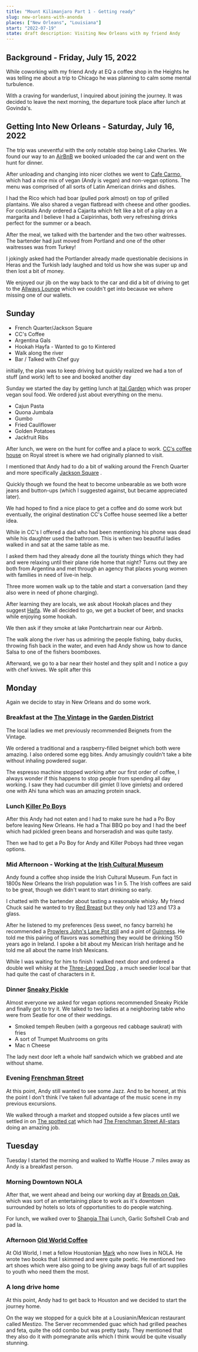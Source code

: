 ```yaml
---
title: "Mount Kilimanjaro Part 1 - Getting ready"
slug: new-orleans-with-anonda 
places: ["New Orleans", "Louisiana"]
start: "2022-07-19"
state: draft description: Visiting New Orleans with my friend Andy
---
```


## Background - Friday, July 15, 2022

While coworking with my friend Andy at EQ a coffee shop in the Heights he was
telling me about a trip to Chicago he was planning to calm some mental
turbulence.

With a craving for wanderlust, I inquired about joining the journey. It was
decided to leave the next morning, the departure took place after lunch at
Govinda's.

## Getting Into New Orleans - Saturday, July 16, 2022

The trip was uneventful with the only notable stop being Lake Charles. We found
our way to an [AirBnB](https://www.airbnb.com/rooms/10068423) we booked unloaded
the car and went on the hunt for dinner.

After unloading and changing into nicer clothes we went
to [Cafe Carmo](http://cafecarmo.com), which had a nice mix of vegan (Andy is
vegan) and non-vegan options. The menu was comprised of all sorts of Latin
American drinks and dishes.

I had the Rico which had boar (pulled pork almost) on top of grilled plantains.
We also shared a vegan flatbread with cheese and other goodies. For cocktails
Andy ordered a Cajarita which felt like a bit of a play on a margarita and I
believe I had a Caipirinhas, both very refreshing drinks perfect for the summer
or a beach.

After the meal, we talked with the bartender and the two other waitresses. The
bartender had just moved from Portland and one of the other waitresses was from
Turkey!

I jokingly asked had the Portlander already made questionable decisions in Heras
and the Turkish lady laughed and told us how she was super up and then lost a
bit of money.

We enjoyed our jib on the way back to the car and did a bit of driving to get to
the [Allways Lounge](https://theallwayslounge.net) which we couldn't get into
because we where missing one of our wallets.

## Sunday

- French Quarter/Jackson Square
- CC's Coffee
- Argentina Gals
- Hookah Hayfa - Wanted to go to Kintered
- Walk along the river
- Bar / Talked with Chef guy

initially, the plan was to keep driving but quickly realized we had a ton of
stuff (and work) left to see and booked another day

Sunday we started the day by getting lunch at [Ital Garden]( italgardennola.com)
which was proper vegan soul food. We ordered just about everything on the menu.

- Cajun Pasta
- Quona Jumbala
- Gumbo
- Fried Cauliflower
- Golden Potatoes
- Jackfruit Ribs

After lunch, we were on the hunt for coffee and a place to
work. [CC's coffee house](https://www.ccscoffee.com) on Royal street is where we
had originally planned to visit.

I mentioned that Andy had to do a bit of walking around the French Quarter and
more
specifically [Jackson Square](https://www.neworleans.com/listing/jackson-square/32150/)
.

Quickly though we found the heat to become unbearable as we both wore jeans and
button-ups (which I suggested against, but became appreciated later).

We had hoped to find a nice place to get a coffee and do some work but
eventually, the original destination CC's Coffee house seemed like a better
idea.

While in CC's I offered a dad who had been mentioning his phone was dead while
his daughter used the bathroom. This is when two beautiful ladies walked in and
sat at the same table as me.

I asked them had they already done all the touristy things which they had and
were relaxing until their plane ride home that night? Turns out they are both
from Argentina and met through an agency that places young women with families
in need of live-in help.

Three more women walk up to the table and start a conversation (and they also
were in need of phone charging).

After learning they are locals, we ask about Hookah places and they
suggest [Haifa](https://haifacusinenola.com). We all decided to go, we get a
bucket of beer, and snacks while enjoying some hookah.

We then ask if they smoke at lake Pontchartrain near our Airbnb.

The walk along the river has us admiring the people fishing, baby ducks,
throwing fish back in the water, and even had Andy show us how to dance Salsa to
one of the fishers boomboxes.

Afterward, we go to a bar near their hostel and they split and I notice a guy
with chef knives. We split after this

## Monday

Again we decide to stay in New Orleans and do some work.

### Breakfast at the [The Vintage](http://thevintagenola.com) in the [Garden District](https://www.neworleans.com/plan/neighborhoods/uptown-garden-district/)

The local ladies we met previously recommended Beignets from the Vintage.

We ordered a traditional and a raspberry-filled beignet which both were amazing.
I also ordered some egg bites. Andy amusingly couldn't take a bite without
inhaling powdered sugar.

The espresso machine stopped working after our first order of coffee, I always
wonder if this happens to stop people from spending all day working. I saw they
had cucumber dill gimlet (I love gimlets) and ordered one with Ahi tuna which
was an amazing protein snack.

### Lunch [Killer Po Boys](http://www.killerpoboys.com/)

After this Andy had not eaten and I had to make sure he had a Po Boy before
leaving New Orleans. He had a Thai BBQ po boy and I had the beef which had
pickled green beans and horseradish and was quite tasty.

Then we had to get a Po Boy for Andy and Killer Poboys had three vegan options.

### Mid Afternoon - Working at the [Irish Cultural Museum](https://www.neworleans.com/listing/the-irish-cultural-museum-of-new-orleans/30407/)

Andy found a coffee shop inside the Irish Cultural Museum. Fun fact in 1800s New
Orleans the Irish population was 1 in 5. The Irish coffees are said to be great,
though we didn't want to start drinking so early.

I chatted with the bartender about tasting a reasonable whisky. My friend Chuck
said he wanted to try [Red Breast](https://www.redbreastwhiskey.com/) but they
only had 123 and 173 a glass.

After he listened to my preferences (less sweet, no fancy barrels) he
recommended
a [Prowlers John's Lane Pot still](https://www.powerswhiskey.com/en-us/product/johns-lane)
and a pint of [Guinness](https://www.guinness.com/). He told me this pairing of
flavors was something they would be drinking 150 years ago in Ireland. I spoke a
bit about my Mexican Irish heritage and he told me all about the name Irish
Mexicans.

While I was waiting for him to finish I walked next door and ordered a double
well whisky at
the [Three-Legged Dog](https://www.neworleans.com/listing/three-legged-dog/33371/)
, a much seedier local bar that had quite the cast of characters in it.

### Dinner [Sneaky Pickle](https://www.yousneakypickle.com/)

Almost everyone we asked for vegan options recommended Sneaky Pickle and finally
got to try it. We talked to two ladies at a neighboring table who were from
Seatle for one of their weddings.

* Smoked tempeh Reuben (with a gorgeous red cabbage saukrat) with fries
* A sort of Trumpet Mushrooms on grits
* Mac n Cheese

The lady next door left a whole half sandwich which we grabbed and ate without
shame.

### Evening [Frenchman Street](https://www.neworleans.com/plan/streets/frenchmen-street/)

At this point, Andy still wanted to see some Jazz. And to be honest, at this the
point I don't think I've taken full advantage of the music scene in my previous
excursions.

We walked through a market and stopped outside a few places until we settled in
on
[The spotted cat](https://www.spottedcatmusicclub.com/) which
had [The Frenchman Street All-stars](https://www.louisianamusicfactory.com/product/dominick-grillo-the-frenchmen-street-all-stars/)
doing an amazing job.

## Tuesday

Tuesday I started the morning and walked to Waffle House .7 miles away as Andy
is a breakfast person.

### Morning Downtown NOLA

After that, we went ahead and being our working day
at [Breads on Oak](https://www.breadsonoak.com/), which was sort of an
entertaining place to work as it's downtown surrounded by hotels so lots of
opportunities to do people watching.

For lunch, we walked over to [Shangia Thai](http://singhathai-cafe.com/) Lunch,
Garlic Softshell Crab and pad la.

### Afternoon [Old World Coffee](https://oldroadcoffee.com/)

At Old World, I met a fellow
Houstonian [Mark](https://linktr.ee/marktwilliamsii)
who now lives in NOLA. He wrote two books that I skimmed and were quite poetic.
He mentioned two art shoes which were also going to be giving away bags full of
art supplies to youth who need them the most.

### A long drive home

At this point, Andy had to get back to Houston and we decided to start the
journey home.

On the way we stopped for a quick bite at a Lousianin/Mexican restaurant called
Mestizo. The Server recommended guac which had grilled peaches and feta, quite
the odd combo but was pretty tasty. They mentioned that they also do it with
pomegranate arils which I think would be quite visually stunning.


